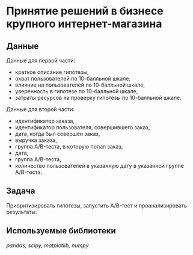# Принятие решений в бизнесе крупного интернет-магазина

## Данные
Данные для первой части:
- краткое описание гипотезы,
- охват пользователей по 10-балльной шкале,
- влияние на пользователей по 10-балльной шкале,
- уверенность в гипотезе по 10-балльной шкале,
- затраты ресурсов на проверку гипотезы по 10-балльной шкале.

Данные для второй части:
- идентификатор заказа,
- идентификатор пользователя, совершившего заказ,
- дата, когда был совершён заказ,
- выручка заказа,
- группа A/B-теста, в которую попал заказ,
- дата,
- группа A/B-теста,
- количество пользователей в указанную дату в указанной группе A/B-теста.

## Задача
Приоритизировать гипотезы, запустить A/B-тест и проанализировать результаты. 

## Используемые библиотеки
*pandas, scipy, matplotlib, numpy*
